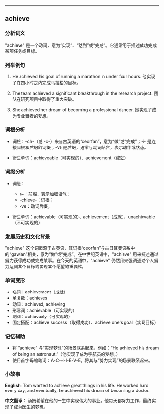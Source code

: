 
---------------
## achieve
### 分析词义
"achieve" 是一个动词，意为“实现”、“达到”或“完成”。它通常用于描述成功完成某项任务或目标。

### 列举例句
1. He achieved his goal of running a marathon in under four hours.
   他实现了在四小时之内完成马拉松的目标。

2. The team achieved a significant breakthrough in the research project.
   团队在研究项目中取得了重大突破。

3. She achieved her dream of becoming a professional dancer.
   她实现了成为专业舞者的梦想。

### 词根分析
- 词根：-ch-（或 -c-）来自古英语的“ceorfan”，意为“做”或“完成”；-i- 是连接词根和后缀的词缀；-ve 是后缀，通常与动词结合，表示动作或状态。

- 衍生单词：achieveable（可实现的）、achievement（成就）

### 词缀分析
- 词缀：
  - a-：前缀，表示加强语气；
  - -chieve-：词根；
  - -ve：动词后缀。

- 衍生单词：achievable（可实现的）、achievement（成就）、unachievable（不可实现的）

### 发展历史和文化背景
"achieve" 这个词起源于古英语，其词根“ceorfan”与古日耳曼语系中的“gawian”相关，意为“做”或“完成”。在中世纪英语中，"achieve" 用来描述通过努力获得成功或完成某事。在今天的英语中，"achieve" 仍然用来强调通过个人努力达到某个目标或实现某个愿望的重要性。

### 单词变形
- 名词：achievement（成就）
- 单复数：achieves
- 动词：achieved, achieving
- 形容词：achievable（可实现的）
- 副词：achievably（可实现的）
- 固定搭配：achieve success（取得成功）、achieve one's goal（实现目标）

### 记忆辅助
- 将 "achieve" 与“实现梦想”的场景联系起来，例如：“He achieved his dream of being an astronaut.”（他实现了成为宇航员的梦想。）
- 使用首字母缩略词：A-C-H-I-E-V-E，将其与“努力实现”的场景联系起来。

### 小故事
**English:**
Tom wanted to achieve great things in his life. He worked hard every day, and eventually, he achieved his dream of becoming a doctor.

**中文翻译：**
汤姆希望在他的一生中实现伟大的事业。他每天都努力工作，最终实现了成为医生的梦想。

